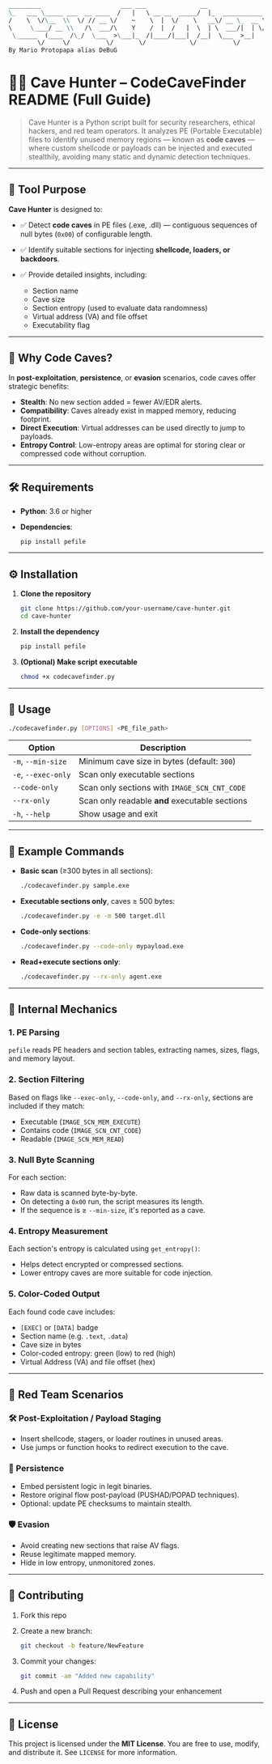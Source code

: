 ````markdown
_________                      ___ ___               __                
\_   ___ \_____ ___  __ ____  /   |   \ __ __  _____/  |_  ___________ 
/    \  \/\__  \\  \/ // __ \/    ~    \  |  \/    \   __\/ __ \_  __ \
\     \____/ __ \\   /\  ___/\    Y    /  |  /   |  \  | \  ___/|  | \/
 \______  (____  /\_/  \___  >\___|_  /|____/|___|  /__|  \___  >__|   
        \/     \/          \/       \/            \/          \/     
By Mario Protopapa alias DeBuG
````
# 🕵️‍♂️ Cave Hunter – CodeCaveFinder README (Full Guide)

> Cave Hunter is a Python script built for security researchers, ethical hackers, and red team operators. It analyzes PE (Portable Executable) files to identify unused memory regions — known as **code caves** — where custom shellcode or payloads can be injected and executed stealthily, avoiding many static and dynamic detection techniques.

---

## 📌 Tool Purpose

**Cave Hunter** is designed to:

* ✅ Detect **code caves** in PE files (.exe, .dll) — contiguous sequences of null bytes (`0x00`) of configurable length.
* ✅ Identify suitable sections for injecting **shellcode, loaders, or backdoors**.
* ✅ Provide detailed insights, including:

  * Section name
  * Cave size
  * Section entropy (used to evaluate data randomness)
  * Virtual address (VA) and file offset
  * Executability flag

---

## 🔬 Why Code Caves?

In **post-exploitation**, **persistence**, or **evasion** scenarios, code caves offer strategic benefits:

* **Stealth**: No new section added = fewer AV/EDR alerts.
* **Compatibility**: Caves already exist in mapped memory, reducing footprint.
* **Direct Execution**: Virtual addresses can be used directly to jump to payloads.
* **Entropy Control**: Low-entropy areas are optimal for storing clear or compressed code without corruption.

---

## 🛠️ Requirements

* **Python**: 3.6 or higher
* **Dependencies**:

  ```bash
  pip install pefile
  ```

---

## ⚙️ Installation

1. **Clone the repository**

   ```bash
   git clone https://github.com/your-username/cave-hunter.git
   cd cave-hunter
   ```

2. **Install the dependency**

   ```bash
   pip install pefile
   ```

3. **(Optional) Make script executable**

   ```bash
   chmod +x codecavefinder.py
   ```

---

## 🚀 Usage

```bash
./codecavefinder.py [OPTIONS] <PE_file_path>
```

| Option              | Description                                    |
| ------------------- | ---------------------------------------------- |
| `-m`, `--min-size`  | Minimum cave size in bytes (default: `300`)    |
| `-e`, `--exec-only` | Scan only executable sections                  |
| `--code-only`       | Scan only sections with `IMAGE_SCN_CNT_CODE`   |
| `--rx-only`         | Scan only readable **and** executable sections |
| `-h`, `--help`      | Show usage and exit                            |

---

## 🧪 Example Commands

* **Basic scan** (≥300 bytes in all sections):

  ```bash
  ./codecavefinder.py sample.exe
  ```

* **Executable sections only**, caves ≥ 500 bytes:

  ```bash
  ./codecavefinder.py -e -m 500 target.dll
  ```

* **Code-only sections**:

  ```bash
  ./codecavefinder.py --code-only mypayload.exe
  ```

* **Read+execute sections only**:

  ```bash
  ./codecavefinder.py --rx-only agent.exe
  ```

---

## 🔎 Internal Mechanics

### 1. **PE Parsing**

`pefile` reads PE headers and section tables, extracting names, sizes, flags, and memory layout.

### 2. **Section Filtering**

Based on flags like `--exec-only`, `--code-only`, and `--rx-only`, sections are included if they match:

* Executable (`IMAGE_SCN_MEM_EXECUTE`)
* Contains code (`IMAGE_SCN_CNT_CODE`)
* Readable (`IMAGE_SCN_MEM_READ`)

### 3. **Null Byte Scanning**

For each section:

* Raw data is scanned byte-by-byte.
* On detecting a `0x00` run, the script measures its length.
* If the sequence is ≥ `--min-size`, it's reported as a cave.

### 4. **Entropy Measurement**

Each section's entropy is calculated using `get_entropy()`:

* Helps detect encrypted or compressed sections.
* Lower entropy caves are more suitable for code injection.

### 5. **Color-Coded Output**

Each found code cave includes:

* `[EXEC]` or `[DATA]` badge
* Section name (e.g. `.text`, `.data`)
* Cave size in bytes
* Color-coded entropy: green (low) to red (high)
* Virtual Address (VA) and file offset (hex)

---

## 🧠 Red Team Scenarios

### 🛠️ Post-Exploitation / Payload Staging

* Insert shellcode, stagers, or loader routines in unused areas.
* Use jumps or function hooks to redirect execution to the cave.

### 🔐 Persistence

* Embed persistent logic in legit binaries.
* Restore original flow post-payload (PUSHAD/POPAD techniques).
* Optional: update PE checksums to maintain stealth.

### 🛡️ Evasion

* Avoid creating new sections that raise AV flags.
* Reuse legitimate mapped memory.
* Hide in low entropy, unmonitored zones.

---

## 🤝 Contributing

1. Fork this repo
2. Create a new branch:

   ```bash
   git checkout -b feature/NewFeature
   ```
3. Commit your changes:

   ```bash
   git commit -am "Added new capability"
   ```
4. Push and open a Pull Request describing your enhancement

---

## 📄 License

This project is licensed under the **MIT License**.
You are free to use, modify, and distribute it.
See `LICENSE` for more information.

